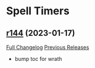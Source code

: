 # <DBM> Spell Timers

## [r144](https://github.com/DeadlyBossMods/DBM-SpellTimers/tree/r144) (2023-01-17)
[Full Changelog](https://github.com/DeadlyBossMods/DBM-SpellTimers/compare/r143...r144) [Previous Releases](https://github.com/DeadlyBossMods/DBM-SpellTimers/releases)

- bump toc for wrath  
